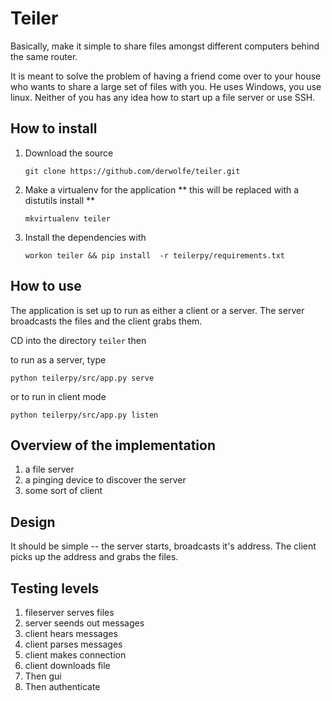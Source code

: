 Teiler
======
Basically, make it simple to share files amongst different computers behind the same router.

It is meant to solve the problem of having a friend come over to your house who wants to share a large
set of files with you. He uses Windows, you use linux. Neither of you has any idea how to start up a 
file server or use SSH. 

How to install
--------------
1. Download the source

    `git clone https://github.com/derwolfe/teiler.git`

2. Make a virtualenv for the application ** this will be replaced with a distutils install **

    `mkvirtualenv teiler`

3. Install the dependencies with  

    `workon teiler && pip install  -r teilerpy/requirements.txt`



How to use
---------
The application is set up to run as either a client or a server. 
The server broadcasts the files and the client grabs them.

CD into the directory `teiler` then

to run as a server, type

`python teilerpy/src/app.py serve` 

or to run in client mode

`python teilerpy/src/app.py listen`
   
Overview of the implementation
------------------------------
1. a file server
2. a pinging device to discover the server
3. some sort of client

Design
------
It should be simple -- the server starts, broadcasts it's address. The client picks up the address and grabs the files.

Testing levels
--------------
1. fileserver serves files
2. server seends out messages
3. client hears messages
4. client parses messages
5. client makes connection
6. client downloads file
7. Then gui
8. Then authenticate

